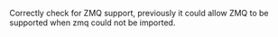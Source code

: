 Correctly check for ZMQ support, previously it could allow ZMQ to be supported when zmq could not be imported.